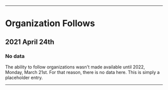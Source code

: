 
***

# Organization Follows

## 2021 April 24th

### No data

The ability to follow organizations wasn't made available until 2022, Monday, March 21st. For that reason, there is no data here. This is simply a placeholder entry.

***
